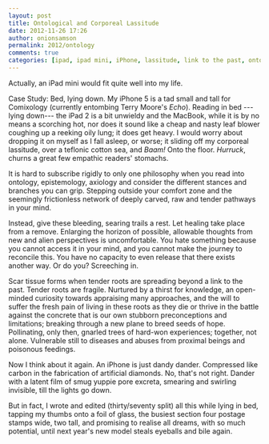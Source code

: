 ```yaml
---
layout: post
title: Ontological and Corporeal Lassitude
date: 2012-11-26 17:26
author: onionsamson
permalink: 2012/ontology
comments: true
categories: [ipad, ipad mini, iPhone, lassitude, link to the past, ontology, teflon, Terry Moore, Writing]
---
```


Actually, an iPad mini would fit quite well into my life.

Case Study: Bed, lying down. My iPhone 5 is a tad small and tall for
Comixology (currently entombing Terry Moore's *Echo*). Reading in bed
---lying down--- the iPad 2 is a bit unwieldy and the MacBook, while it
is by no means a scorching hot, nor does it sound like a cheap and nasty
leaf blower coughing up a reeking oily lung; it does get heavy. I would
worry about dropping it on myself as I fall asleep, or worse; it sliding
off my corporeal lassitude, over a teflonic cotton sea, and *Baam!* Onto
the floor. *Hurruck*, churns a great few empathic readers' stomachs.

It is hard to subscribe rigidly to only one philosophy when you read
into ontology, epistemology, axiology and consider the different stances
and branches you can grip. Stepping outside your comfort zone and the
seemingly frictionless network of deeply carved, raw and tender pathways
in your mind.

Instead, give these bleeding, searing trails a rest. Let healing take
place from a remove. Enlarging the horizon of possible, allowable
thoughts from new and alien perspectives is uncomfortable. You hate
something because you cannot access it in your mind, and you cannot make
the journey to reconcile this. You have no capacity to even release that
there exists another way. Or do you? Screeching in.

Scar tissue forms when tender roots are spreading beyond a link to the
past. Tender roots are fragile. Nurtured by a thirst for knowledge, an
open-minded curiosity towards appraising many approaches, and the will
to suffer the fresh pain of living in these roots as they die or thrive
in the battle against the concrete that is our own stubborn
preconceptions and limitations; breaking through a new plane to breed
seeds of hope. Pollinating, only then, gnarled trees of hard-won
experiences; together, not alone. Vulnerable still to diseases and
abuses from proximal beings and poisonous feedings.

Now I think about it again. An iPhone is just dandy dander. Compressed
like carbon in the fabrication of artificial diamonds. No, that's not
right. Dander with a latent film of smug yuppie pore excreta, smearing
and swirling invisible, till the lights go down.

But in fact, I wrote and edited (thirty/seventy split) all this while
lying in bed, tapping my thumbs onto a foil of glass, the busiest
section four postage stamps wide, two tall, and promising to realise all
dreams, with so much potential, until next year's new model steals
eyeballs and bile again.
